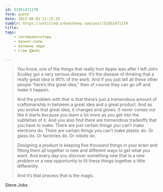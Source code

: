 ```yaml
---
id: 51951471170
form: quote
date: 2013-06-02 11:15:25
tumblr: https://untitled.urbansheep.com/post/51951471170
title: 
tags:
    - экспириентаторы
    - бизнес-папы
    - великие люди
    - Стив Джобс

---
```


<blockquote>
<p>You know, one of the things that really hurt Apple was after I left John Sculley got a very serious disease. It’s the disease of thinking that a really great idea is 90% of the work. And if you just tell all these other people “here’s this great idea,” then of course they can go off and make it happen.</p>

<p>And the problem with that is that there’s just a tremendous amount of craftsmanship in between a great idea and a great product. And as you evolve that great idea, it changes and grows. It never comes out like it starts because you learn a lot more as you get into the subtleties of it. And you also find there are tremendous tradeoffs that you have to make. There are just certain things you can’t make electrons do. There are certain things you can’t make plastic do. Or glass do. Or factories do. Or robots do.</p>

<p>Designing a product is keeping five thousand things in your brain and fitting them all together in new and different ways to get what you want. And every day you discover something new that is a new problem or a new opportunity to fit these things together a little differently.</p>

<p>And it’s that process that is the magic.</p>
</blockquote>

Steve Jobs

